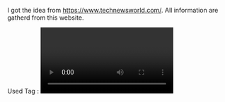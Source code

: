 I got the idea from https://www.technewsworld.com/.
All information are gatherd from this website.

Used Tag : <video/>
